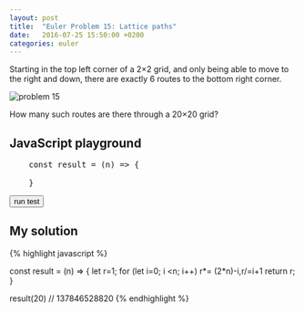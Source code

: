 ```yaml
---
layout: post
title:  "Euler Problem 15: Lattice paths"
date:   2016-07-25 15:50:00 +0200
categories: euler
---
```

Starting in the top left corner of a 2×2 grid, and only being able to move to the right and down, there are exactly 6 routes to the bottom right corner.

<img src="https://projecteuler.net/project/images/p015.gif" alt="problem 15">

How many such routes are there through a 20×20 grid?

## JavaScript playground

<pre class="edit">
    const result = (n) => {
    
    }
</pre>
<button class="test" id="buttonTest0"> run test </button>
<script type="text/html" class="test" id="test0">
(result() == 137846528820)
</script>

## My solution

<div class="spoiler">
{% highlight javascript %}

const result = (n) => {
    let r=1;
    for (let i=0; i <n; i++) r*= (2*n)-i,r/=i+1
    return r;
}

result(20) // 137846528820
{% endhighlight %}
</div>